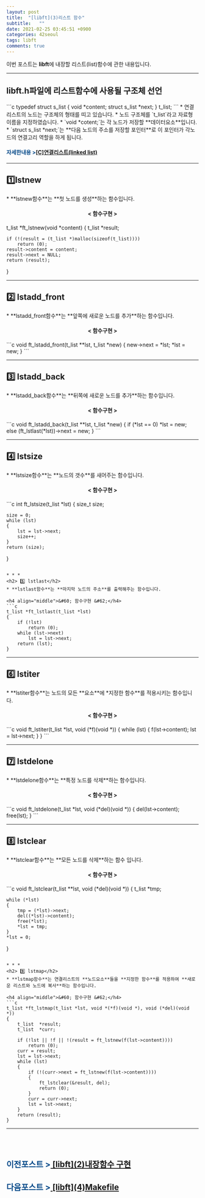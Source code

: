```yaml
---
layout: post
title:  "[libft](3)리스트 함수"
subtitle:   ""
date: 2021-02-25 03:45:51 +0900
categories: 42seoul
tags: libft
comments: true
---
```


이번 포스트는 **libft**에 내장할 리스트(list)함수에 관한 내용입니다.

* * *
<h2> libft.h파일에 리스트함수에 사용될 구조체 선언 </h2>
```c
typedef struct	s_list
{
	void			*content;
	struct s_list	*next;
}				t_list;
```
* 연결 리스트의 노드는 구조체의 형태를 띠고 있습니다.
* 노드 구조체를 `t_list`라고 자료형 이름을 지정하였습니다.
* `void *cotent;`는 각 노드가 저장할 **데이터요소**입니다.
* `struct s_list *next;`는 **다음 노드의 주소를 저장할 포인터**로 이 포인터가 각노드의 연결고리 역할을 하게 됩니다.

<h4><span style="color:#084B8A;">자세한내용 &gt;</span><a href="https://kirkim.github.io/c/2021/03/04/linked_list.html" target="blank">[C]연결리스트(linked list)</a></h4>

* * *
<h2> 1️⃣lstnew </h2>
* **lstnew함수**는 **첫 노드를 생성**하는 함수입니다.

<h4 align="middle">&#60; 함수구현 &#62;</h4>
t_list *ft_lstnew(void *content)
{
	t_list	*result;

	if (!(result = (t_list *)malloc(sizeof(t_list))))
		return (0);
	result->content = content;
	result->next = NULL;
	return (result);
}

* * *
<h2> 2️⃣ lstadd_front</h2>
* **lstadd_front함수**는 **앞쪽에 새로운 노드를 추가**하는 함수입니다.

<h4 align="middle">&#60; 함수구현 &#62;</h4>
```c
void ft_lstadd_front(t_list **lst, t_list *new)
{
	new->next = *lst;
	*lst = new;
}
```

* * *
<h2> 3️⃣ lstadd_back</h2>
* **lstadd_back함수**는 **뒤쪽에 새로운 노드를 추가**하는 함수입니다.

<h4 align="middle">&#60; 함수구현 &#62;</h4>
```c
void ft_lstadd_back(t_list **lst, t_list *new)
{
	if (*lst == 0)
		*lst = new;
	else
		(ft_lstlast(*lst))->next = new;
}
```

* * *
<h2> 4️⃣ lstsize</h2>
* **lstsize함수**는 **노드의 갯수**를 새어주는 함수입니다.

<h4 align="middle">&#60; 함수구현 &#62;</h4>
```c
int ft_lstsize(t_list *lst)
{
	size_t size;

	size = 0;
	while (lst)
	{
		lst = lst->next;
		size++;
	}
	return (size);
}
```

* * *
<h2> 5️⃣ lstlast</h2>
* **lstlast함수**는 **마지막 노드의 주소**를 출력해주는 함수입니다.

<h4 align="middle">&#60; 함수구현 &#62;</h4>
```c
t_list *ft_lstlast(t_list *lst)
{
	if (!lst)
		return (0);
	while (lst->next)
		lst = lst->next;
	return (lst);
}
```

* * *
<h2> 6️⃣ lstiter</h2>
* **lstiter함수**는 노드의 모든 **요소**에 *지정한 함수**를 적용시키는 함수입니다.

<h4 align="middle">&#60; 함수구현 &#62;</h4>
```c
void ft_lstiter(t_list *lst, void (*f)(void *))
{
	while (lst)
	{
		f(lst->content);
		lst = lst->next;
	}
}
```

* * *
<h2> 7️⃣ lstdelone</h2>
* **lstdelone함수**는 **특정 노드를 삭제**하는 함수입니다.

<h4 align="middle">&#60; 함수구현 &#62;</h4>
```c
void ft_lstdelone(t_list *lst, void (*del)(void *))
{
	del(lst->content);
	free(lst);
}
```

* * *
<h2> 8️⃣ lstclear</h2>
* **lstclear함수**는 **모든 노드를 삭제**하는 함수 입니다.

<h4 align="middle">&#60; 함수구현 &#62;</h4>
```c
void ft_lstclear(t_list **lst, void (*del)(void *))
{
	t_list	*tmp;

	while (*lst)
	{
		tmp = (*lst)->next;
		del((*lst)->content);
		free(*lst);
		*lst = tmp;
	}
	*lst = 0;
}
```

* * *
<h2> 9️⃣ lstmap</h2>
* **lstmap함수**는 연결리스트의 **노드요소**들을 **지정한 함수**를 적용하여 **새로운 리스트와 노드에 복사**하는 함수입니다.

<h4 align="middle">&#60; 함수구현 &#62;</h4>
```c
t_list *ft_lstmap(t_list *lst, void *(*f)(void *), void (*del)(void *))
{
	t_list	*result;
	t_list	*curr;

	if (!lst || !f || !(result = ft_lstnew(f(lst->content))))
		return (0);
	curr = result;
	lst = lst->next;
	while (lst)
	{
		if (!(curr->next = ft_lstnew(f(lst->content))))
		{
			ft_lstclear(&result, del);
			return (0);
		}
		curr = curr->next;
		lst = lst->next;
	}
	return (result);
}
```

* * *
<br /><br />
<h2><span style="color:#084B8A;">이전포스트 &gt;</span><a href="https://kirkim.github.io/42seoul/2021/02/24/libft_func.html" target="blank"> [libft](2)내장함수 구현</a></h2>
<h2><span style="color:#084B8A;">다음포스트 &gt;</span><a href="https://kirkim.github.io/42seoul/2021/02/25/libft_makefile.html" target="blank"> [libft](4)Makefile</a></h2>